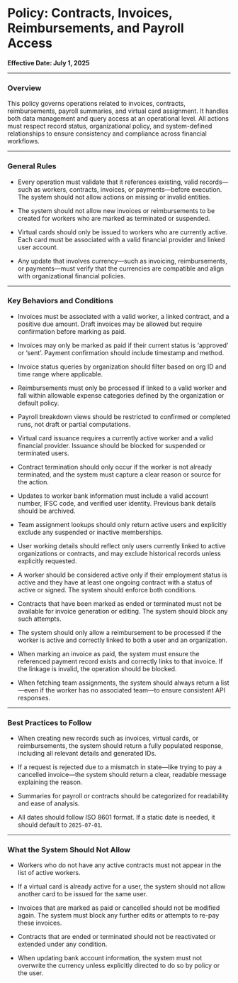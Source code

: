 # Policy: Contracts, Invoices, Reimbursements, and Payroll Access

**Effective Date: July 1, 2025**

---

### Overview

This policy governs operations related to invoices, contracts, reimbursements, payroll summaries, and virtual card assignment. It handles both data management and query access at an operational level. All actions must respect record status, organizational policy, and system-defined relationships to ensure consistency and compliance across financial workflows.

---

### General Rules

- Every operation must validate that it references existing, valid records—such as workers, contracts, invoices, or payments—before execution. The system should not allow actions on missing or invalid entities.

- The system should not allow new invoices or reimbursements to be created for workers who are marked as terminated or suspended.

- Virtual cards should only be issued to workers who are currently active. Each card must be associated with a valid financial provider and linked user account.

- Any update that involves currency—such as invoicing, reimbursements, or payments—must verify that the currencies are compatible and align with organizational financial policies.

---

### Key Behaviors and Conditions
- Invoices must be associated with a valid worker, a linked contract, and a positive due amount. Draft invoices may be allowed but require confirmation before marking as paid.

- Invoices may only be marked as paid if their current status is ‘approved’ or ‘sent’. Payment confirmation should include timestamp and method.

- Invoice status queries by organization should filter based on org ID and time range where applicable.

- Reimbursements must only be processed if linked to a valid worker and fall within allowable expense categories defined by the organization or default policy.

- Payroll breakdown views should be restricted to confirmed or completed runs, not draft or partial computations.

- Virtual card issuance requires a currently active worker and a valid financial provider. Issuance should be blocked for suspended or terminated users.

- Contract termination should only occur if the worker is not already terminated, and the system must capture a clear reason or source for the action.

- Updates to worker bank information must include a valid account number, IFSC code, and verified user identity. Previous bank details should be archived.

- Team assignment lookups should only return active users and explicitly exclude any suspended or inactive memberships.

- User working details should reflect only users currently linked to active organizations or contracts, and may exclude historical records unless explicitly requested.


- A worker should be considered active only if their employment status is active and they have at least one ongoing contract with a status of active or signed. The system should enforce both conditions.

- Contracts that have been marked as ended or terminated must not be available for invoice generation or editing. The system should block any such attempts.

- The system should only allow a reimbursement to be processed if the worker is active and correctly linked to both a user and an organization.

- When marking an invoice as paid, the system must ensure the referenced payment record exists and correctly links to that invoice. If the linkage is invalid, the operation should be blocked.

- When fetching team assignments, the system should always return a list—even if the worker has no associated team—to ensure consistent API responses.

---

### Best Practices to Follow

- When creating new records such as invoices, virtual cards, or reimbursements, the system should return a fully populated response, including all relevant details and generated IDs.

- If a request is rejected due to a mismatch in state—like trying to pay a cancelled invoice—the system should return a clear, readable message explaining the reason.

- Summaries for payroll or contracts should be categorized for readability and ease of analysis.

- All dates should follow ISO 8601 format. If a static date is needed, it should default to `2025-07-01`.

---

### What the System Should Not Allow

- Workers who do not have any active contracts must not appear in the list of active workers.

- If a virtual card is already active for a user, the system should not allow another card to be issued for the same user.

- Invoices that are marked as paid or cancelled should not be modified again. The system must block any further edits or attempts to re-pay these invoices.

- Contracts that are ended or terminated should not be reactivated or extended under any condition.

- When updating bank account information, the system must not overwrite the currency unless explicitly directed to do so by policy or the user.